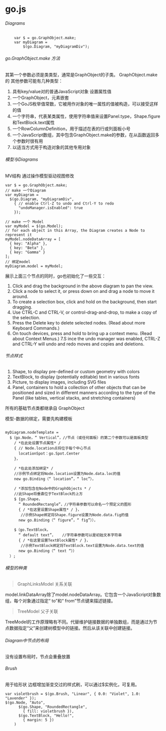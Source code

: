 # go.js

###### Diagrams
```
    var $ = go.GraphObject.make;
    var myDiagram =
        $(go.Diagram, "myDiagramDiv");
```

###### go.GraphObject.make 方法

其第一个参数必须是类类型，通常是GraphObject的子类。
GraphObject.make的 其他参数可能有几种类型：
1. 具有key/value对的普通JavaScript对象 设置属性值
2. 一个GraphObject，元素嵌套
3. 一个GoJS枚举值常数，它被用作对象的唯一属性的值被构造，可以接受这样的值
4. 一个字符串，代表某类属性，使用字符串值来设置Panel.type，Shape.figure和TextBlock.text属性
5. 一个RowColumnDefinition，用于描述在表的行或列面板小号
6. 一个JavaScript数组，其中包含GraphObject.make的参数，在从函数返回多个参数时很有用
7. 以适当方式用于构造对象的其他专用对象

###### 模型与Diagrams
MV结构 通过操作模型驱动视图修改

```
var $ = go.GraphObject.make;
// make 一个Diagram
var myDiagram =
  $(go.Diagram, "myDiagramDiv",
    { // enable Ctrl-Z to undo and Ctrl-Y to redo
      "undoManager.isEnabled": true
    });

// make 一个 Model
var myModel = $(go.Model);
// for each object in this Array, the Diagram creates a Node to represent it
myModel.nodeDataArray = [
  { key: "Alpha" },
  { key: "Beta" },
  { key: "Gamma" }
];
// 绑定model
myDiagram.model = myModel;
```
展示上面三个节点的同时，go也初始化了一些交互：

1. Click and drag the background in the above diagram to pan the view.
2. Click a node to select it, or press down on and drag a node to move it around.
3. To create a selection box, click and hold on the background, then start dragging.
4. Use CTRL-C and CTRL-V, or control-drag-and-drop, to make a copy of the selection.
5. Press the Delete key to delete selected nodes. (Read about more Keyboard Commands.)
6. On touch devices, press and hold to bring up a context menu. (Read about Context Menus.)
7.S ince the undo manager was enabled, CTRL-Z and CTRL-Y will undo and redo moves and copies and deletions.

###### 节点样式

1. Shape, to display pre-defined or custom geometry with colors
2. TextBlock, to display (potentially editable) text in various fonts
3. Picture, to display images, including SVG files
4. Panel, containers to hold a collection of other objects that can be positioned and sized in different manners according to the type of the Panel (like tables, vertical stacks, and stretching containers)

所有的基础节点类都继承自 GraphObject

模型-数据的绑定，需要先构建模板

```

myDiagram.nodeTemplate =
  $（go.Node，“ Vertical”，//节点（或任何面板）的第二个参数可以是面板类型
    / *在此处设置节点属性* / 
    { // Node.location点将位于每个中心节点
      locationSpot：go.Spot.Center
    }，

    / *在此处添加绑定* / 
    //示例节点绑定将Node.location设置为Node.data.loc的值
    new go.Binding（“ location”，“ loc”），

    / *添加包含在Node中的GraphObjects * / 
    //此Shape将垂直位于TextBlock的上方
    $ {go.Shape，
      “ RoundedRectangle”，//字符串参数可以命名一个预定义的图形 
      { / *在这里设置Shape属性* / }，
       //示例Shape绑定将Shape.figure设置为Node.data.fig的值
      new go.Binding（“ figure”，“ fig”）），

    $（go.TextBlock，
      “ default text”，   //字符串参数可以是初始文本字符串 
      { / *在这里设置TextBlock属性* / }，
       //示例TextBlock绑定将TextBlock.text设置为Node.data.text的值
      new go.Binding（“ text “））
  ）;

```

###### 模型的种类

>GraphLinksModel   关系关联

model.linkDataArray除了model.nodeDataArray。它包含一个JavaScript对象数组，每个对象通过指定“ to”和“ from”节点键来描述链接。

>TreeModel   父子关联

TreeModel的工作原理略有不同。代替维护链接数据的单独数组，而是通过为节点数据指定“父”来创建树模型中的链接。然后从该关联中创建链接。

###### Diagram中节点的布局
没有设置布局时，节点会重叠放置


###### Brush
用于给形状 边框增加渐变交过的样式刷，可以通过$实例化，可复用。

```
var violetbrush = $(go.Brush, "Linear", { 0.0: "Violet", 1.0: "Lavender" });
$(go.Node, "Auto",
      $(go.Shape, "RoundedRectangle",
        { fill: violetbrush }),
      $(go.TextBlock, "Hello!",
        { margin: 5 })
    )
```